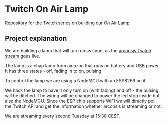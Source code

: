 # Twitch On Air Lamp
Repository for the Twitch series on building our On Air Lamp

## Project explanation
We are building a lamp that will turn on as soon, as the [arconsis Twitch stream](https://www.twitch.tv/arconsis) goes live.

The lamp is a chap lamp from amazon that runs on battery and USB power. It has three states - off, fading in to on, pulsing.

To control the lamp we are using a NodeMCU with an ESP8266 on it. 

We hack the lamp to have it only turn on (with fading) and off - the pulsing will be ditched. The wiring will be changed to power the led strip inside but also the NodeMCU. Since the ESP chip supports WiFi we will directly poll the Twitch API and get the information whether arconsis is streaming or not.

We are streaming every second Tuesday at 15:30 CEST.
